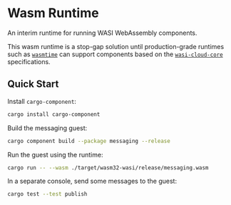 # Wasm Runtime

An interim runtime for running WASI WebAssembly components.

This wasm runtime is a stop-gap solution until production-grade runtimes such as [`wasmtime`](https://github.com/bytecodealliance/wasmtime)
can support components based on the [`wasi-cloud-core`](https://github.com/WebAssembly/wasi-cloud-core) specifications.

## Quick Start

Install `cargo-component`:

```bash
cargo install cargo-component
```

Build the messaging guest:

```bash
cargo component build --package messaging --release
```

Run the guest using the runtime:

```bash
cargo run -- --wasm ./target/wasm32-wasi/release/messaging.wasm
```

In a separate console, send some messages to the guest:

```bash
cargo test --test publish
```

